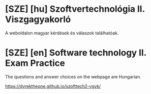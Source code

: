 # [SZE] [hu] Szoftvertechnológia II. Viszgagyakorló
A weboldalon magyar kérdések és válaszok találhatóak.

# [SZE] [en] Software technology II. Exam Practice
The questions and answer choices on the webpage are Hungarian.

https://dyrektheone.github.io/szofttech2-vgyk/

